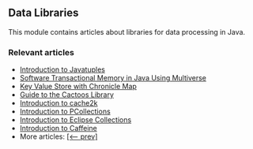 ## Data Libraries

This module contains articles about libraries for data processing in Java.

### Relevant articles
- [Introduction to Javatuples](https://www.baeldung.com/java-tuples)
- [Software Transactional Memory in Java Using Multiverse](https://www.baeldung.com/java-multiverse-stm)
- [Key Value Store with Chronicle Map](https://www.baeldung.com/java-chronicle-map)
- [Guide to the Cactoos Library](https://www.baeldung.com/java-cactoos)
- [Introduction to cache2k](https://www.baeldung.com/java-cache2k)
- [Introduction to PCollections](https://www.baeldung.com/java-pcollections)
- [Introduction to Eclipse Collections](https://www.baeldung.com/eclipse-collections)
- [Introduction to Caffeine](https://www.baeldung.com/java-caching-caffeine)
- More articles: [[<-- prev]](/../libraries-data-2)
